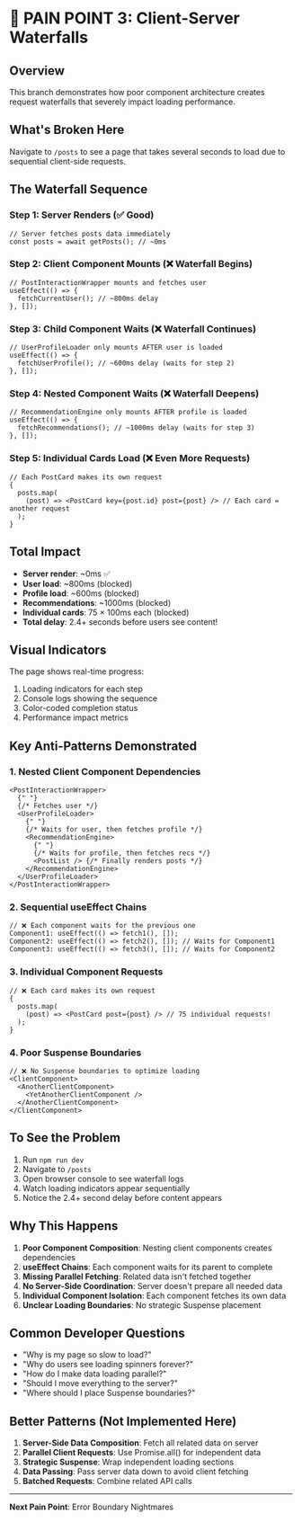 # 🌊 PAIN POINT 3: Client-Server Waterfalls

## Overview

This branch demonstrates how poor component architecture creates request waterfalls that severely impact loading performance.

## What's Broken Here

Navigate to `/posts` to see a page that takes several seconds to load due to sequential client-side requests.

## The Waterfall Sequence

### Step 1: Server Renders (✅ Good)

```tsx
// Server fetches posts data immediately
const posts = await getPosts(); // ~0ms
```

### Step 2: Client Component Mounts (❌ Waterfall Begins)

```tsx
// PostInteractionWrapper mounts and fetches user
useEffect(() => {
  fetchCurrentUser(); // ~800ms delay
}, []);
```

### Step 3: Child Component Waits (❌ Waterfall Continues)

```tsx
// UserProfileLoader only mounts AFTER user is loaded
useEffect(() => {
  fetchUserProfile(); // ~600ms delay (waits for step 2)
}, []);
```

### Step 4: Nested Component Waits (❌ Waterfall Deepens)

```tsx
// RecommendationEngine only mounts AFTER profile is loaded
useEffect(() => {
  fetchRecommendations(); // ~1000ms delay (waits for step 3)
}, []);
```

### Step 5: Individual Cards Load (❌ Even More Requests)

```tsx
// Each PostCard makes its own request
{
  posts.map(
    (post) => <PostCard key={post.id} post={post} /> // Each card = another request
  );
}
```

## Total Impact

- **Server render**: ~0ms ✅
- **User load**: ~800ms (blocked)
- **Profile load**: ~600ms (blocked)
- **Recommendations**: ~1000ms (blocked)
- **Individual cards**: 75 × 100ms each (blocked)
- **Total delay**: 2.4+ seconds before users see content!

## Visual Indicators

The page shows real-time progress:

1. Loading indicators for each step
2. Console logs showing the sequence
3. Color-coded completion status
4. Performance impact metrics

## Key Anti-Patterns Demonstrated

### 1. **Nested Client Component Dependencies**

```tsx
<PostInteractionWrapper>
  {" "}
  {/* Fetches user */}
  <UserProfileLoader>
    {" "}
    {/* Waits for user, then fetches profile */}
    <RecommendationEngine>
      {" "}
      {/* Waits for profile, then fetches recs */}
      <PostList /> {/* Finally renders posts */}
    </RecommendationEngine>
  </UserProfileLoader>
</PostInteractionWrapper>
```

### 2. **Sequential useEffect Chains**

```tsx
// ❌ Each component waits for the previous one
Component1: useEffect(() => fetch1(), []);
Component2: useEffect(() => fetch2(), []); // Waits for Component1
Component3: useEffect(() => fetch3(), []); // Waits for Component2
```

### 3. **Individual Component Requests**

```tsx
// ❌ Each card makes its own request
{
  posts.map(
    (post) => <PostCard post={post} /> // 75 individual requests!
  );
}
```

### 4. **Poor Suspense Boundaries**

```tsx
// ❌ No Suspense boundaries to optimize loading
<ClientComponent>
  <AnotherClientComponent>
    <YetAnotherClientComponent />
  </AnotherClientComponent>
</ClientComponent>
```

## To See the Problem

1. Run `npm run dev`
2. Navigate to `/posts`
3. Open browser console to see waterfall logs
4. Watch loading indicators appear sequentially
5. Notice the 2.4+ second delay before content appears

## Why This Happens

1. **Poor Component Composition**: Nesting client components creates dependencies
2. **useEffect Chains**: Each component waits for its parent to complete
3. **Missing Parallel Fetching**: Related data isn't fetched together
4. **No Server-Side Coordination**: Server doesn't prepare all needed data
5. **Individual Component Isolation**: Each component fetches its own data
6. **Unclear Loading Boundaries**: No strategic Suspense placement

## Common Developer Questions

- "Why is my page so slow to load?"
- "Why do users see loading spinners forever?"
- "How do I make data loading parallel?"
- "Should I move everything to the server?"
- "Where should I place Suspense boundaries?"

## Better Patterns (Not Implemented Here)

1. **Server-Side Data Composition**: Fetch all related data on server
2. **Parallel Client Requests**: Use Promise.all() for independent data
3. **Strategic Suspense**: Wrap independent loading sections
4. **Data Passing**: Pass server data down to avoid client fetching
5. **Batched Requests**: Combine related API calls

---

**Next Pain Point**: Error Boundary Nightmares
